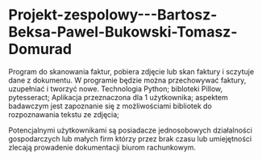 # Projekt-zespolowy---Bartosz-Beksa-Pawel-Bukowski-Tomasz-Domurad

Program do skanowania faktur, pobiera zdjęcie lub skan faktury i sczytuje dane z dokumentu. W programie będzie można przechowywać faktury, uzupełniać i tworzyć nowe.
Technologia Python; bibloteki Pillow, pytesseract; Aplikacja przeznaczona dla 1 użytkownika; aspektem badawczym jest zapoznanie się z możliwościami bibliotek do rozpoznawania tekstu ze zdjęcia;

Potencjalnymi użytkownikami są posiadacze jednosobowych działalności gospodarczych lub małych firm którzy przez brak czasu lub umiejętności zlecają prowadenie dokumentacji biurom rachunkowym.
